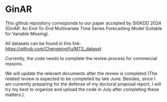 # GinAR
This github repository corresponds to our paper accepted by SIGKDD 2024 (GinAR: An End-To-End Multivariate Time Series Forecasting Model Suitable for Variable Missing).

All datasets can be found in this link: https://github.com/ChengqingYu/MTS_dataset

Currently, the code needs to complete the review process for commercial reasons. 

We will update the relevant documents after the review is completed (The related review is expected to be completed by late June. Besides, since I am currently preparing for the defense of my doctoral proposal report, I will try my best to organize and upload the code in July after completing these matters.).
